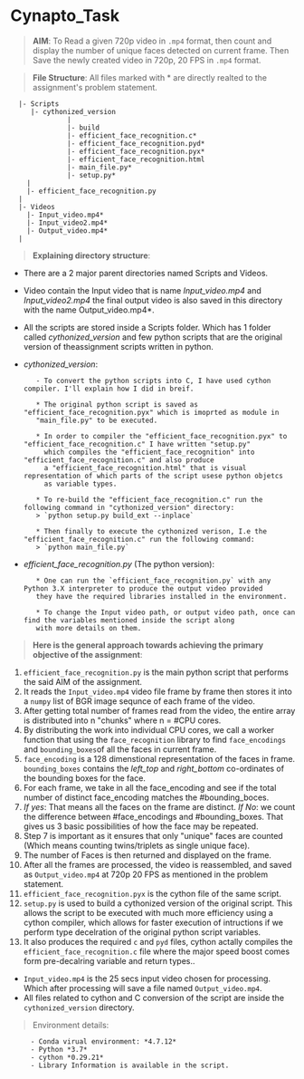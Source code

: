 # Cynapto_Task

> **AIM**: To Read a given 720p video in `.mp4` format, then count and display the number of unique faces detected on current frame. Then Save the newly created 
         video in 720p, 20 FPS in `.mp4` format.
         
> **File Structure**:
All files marked with * are directly realted to the assignment's problem statement.

      |- Scripts
         |- cythonized_version
                  |
                  |- build
                  |- efficient_face_recognition.c*
                  |- efficient_face_recognition.pyd*
                  |- efficient_face_recognition.pyx*
                  |- efficient_face_recognition.html
                  |- main_file.py*
                  |- setup.py*
        |
        |- efficient_face_recognition.py
      |
      |- Videos
        |- Input_video.mp4*
        |- Input_video2.mp4*
        |- Output_video.mp4*
      |
        
> **Explaining directory structure**:

 * There are a 2 major parent directories named Scripts and Videos.
         
 * Video contain the Input video that is name *Input_video.mp4* and *Input_video2.mp4* the final output video is also saved in this directory with the name Output_video.mp4*.
         
* All the scripts are stored inside a Scripts folder. Which has 1 folder called *cythonized_version* and few python scripts that are the original version of theassignment scripts written in python.
         
- *cythonized_version*: 

         - To convert the python scripts into C, I have used cython compiler. I'll explain how I did in breif.
         
         * The original python script is saved as "efficient_face_recognition.pyx" which is imoprted as module in 
         "main_file.py" to be executed.
         
         * In order to compiler the "efficient_face_recognition.pyx" to "efficient_face_recognition.c" I have written "setup.py" 
           which compiles the "efficient_face_recognition" into "efficient_face_recognition.c" and also produce 
           a "efficient_face_recognition.html" that is visual representation of which parts of the script usese python objetcs 
           as variable types.
           
         * To re-build the "efficient_face_recognition.c" run the following command in "cythonized_version" directory:
         > `python setup.py build_ext --inplace`
         
         * Then finally to execute the cythonized verison, I.e the "efficient_face_recognition.c" run the following command:
         > `python main_file.py`

- *efficient_face_recognition.py* (The python version):

         * One can run the `efficient_face_recognition.py` with any Python 3.X interpreter to produce the output video provided 
         they have the required libraries installed in the environment.
         
         * To change the Input video path, or output video path, once can find the variables mentioned inside the script along 
         with more details on them.
          
> **Here is the general approach towards achieving the primary objective of the assignment**:

1. `efficient_face_recognition.py` is the main python script that performs the said AIM of the assignment. 
2. It reads the `Input_video.mp4` video file frame by frame then stores it into a `numpy` list of BGR image sequnce of each frame of the video.
3. After getting total number of frames read from the video, the entire array is distributed into n "chunks" where n = #CPU cores.
4. By distributing the work into individual CPU cores, we call a worker function that using the `face_recognition` library to find `face_encodings` and `bounding_boxes`of all      the faces in current frame.
5. `face_encoding` is a 128 dimenstional representation of the faces in frame. `bounding_boxes` contains the *left_top* and *right_bottom* co-ordinates of the bounding              boxes for      the face.
6. For each frame, we take in all the face_encoding and see if the total number of distinct face_encoding matches the #bounding_boces.
7. *If yes*: That means all the faces on the frame are distinct.
   *If No*: we count the difference between #face_encodings and #bounding_boxes. That gives us 3 basic possibilities of how the face may be repeated.
8. Step 7 is important as it ensures that only "unique" faces are counted (Which means counting twins/triplets as single unique face).
9. The number of Faces is then returned and displayed on the frame.
10. After all the frames are processed, the video is reassembled, and saved as `Output_video.mp4` at 720p 20 FPS as mentioned in the problem statement.
11. `efficient_face_recognition.pyx` is the cython file of the same script. 
12. `setup.py`  is used to build a cythonized version of the original script. This allows the script to be executed with much more efficiency using a cython compiler, which allows for faster execution of intructions if we perform type decelration of the original python script variables.
13. It also produces the required `c` and `pyd` files, cython actally compiles the `efficient_face_recognition.c` file where the major speed boost comes form pre-decalring variable and return types..

* `Input_video.mp4` is the 25 secs input video chosen for processing. Which after processing will save a file named `Output_video.mp4`.
* All files related to cython and C conversion of the script are inside the `cythonized_version` directory.



> Environment details:

         - Conda virual environment: *4.7.12*
         - Python *3.7*
         - cython *0.29.21*
         - Library Information is available in the script.


